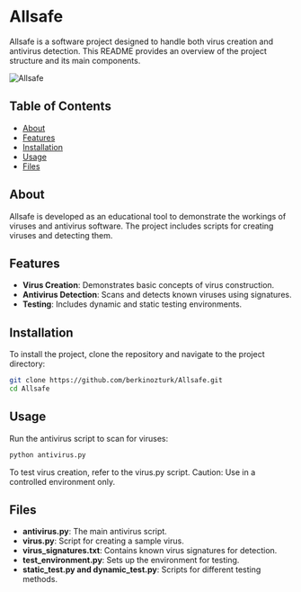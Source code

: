 # Allsafe

Allsafe is a software project designed to handle both virus creation and antivirus detection. This README provides an overview of the project structure and its main components.

![Allsafe](https://png.pngtree.com/png-vector/20191121/ourmid/pngtree-shield-with-a-check-mark-safe-and-protect-logo-on-white-png-image_1870454.jpg)


## Table of Contents

- [About](#about)
- [Features](#features)
- [Installation](#installation)
- [Usage](#usage)
- [Files](#files)

## About

Allsafe is developed as an educational tool to demonstrate the workings of viruses and antivirus software. The project includes scripts for creating viruses and detecting them.

## Features

- **Virus Creation**: Demonstrates basic concepts of virus construction.
- **Antivirus Detection**: Scans and detects known viruses using signatures.
- **Testing**: Includes dynamic and static testing environments.

## Installation

To install the project, clone the repository and navigate to the project directory:

```bash
git clone https://github.com/berkinozturk/Allsafe.git
cd Allsafe
```

## Usage
Run the antivirus script to scan for viruses:

```bash
python antivirus.py
```

To test virus creation, refer to the virus.py script. Caution: Use in a controlled environment only.

## Files

- **antivirus.py**: The main antivirus script.
- **virus.py**: Script for creating a sample virus.
- **virus_signatures.txt**: Contains known virus signatures for detection.
- **test_environment.py**: Sets up the environment for testing.
- **static_test.py and dynamic_test.py**: Scripts for different testing methods.

